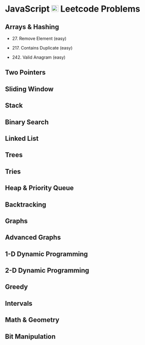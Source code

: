 # JavaScript <img src="https://upload.wikimedia.org/wikipedia/commons/thumb/6/6a/JavaScript-logo.png/768px-JavaScript-logo.png" alt="JavaScript Logo" style="height: 0.8em; width: auto;"> Leetcode Problems 

## Arrays & Hashing
- 27\. Remove Element (easy) 


- 217\. Contains Duplicate (easy)

- 242\. Valid Anagram (easy)

## Two Pointers


## Sliding Window

## Stack

## Binary Search

## Linked List

## Trees

## Tries

## Heap & Priority Queue

## Backtracking 

## Graphs

## Advanced Graphs

## 1-D Dynamic Programming

## 2-D Dynamic Programming 

## Greedy

## Intervals

## Math & Geometry

## Bit Manipulation